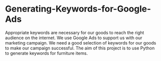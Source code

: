# Generating-Keywords-for-Google-Ads
Appropriate keywords are necessary for our goods to reach the right audience on the internet. We use Google Ads to support us with our marketing campaign. We need a good selection of keywords for our goods to make our campaign successful. The aim of this project is to use Python to generate keywords for furniture items.
